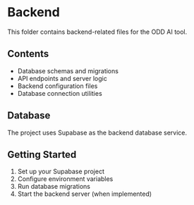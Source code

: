 # Backend

This folder contains backend-related files for the ODD AI tool.

## Contents

- Database schemas and migrations
- API endpoints and server logic
- Backend configuration files
- Database connection utilities

## Database

The project uses Supabase as the backend database service.

## Getting Started

1. Set up your Supabase project
2. Configure environment variables
3. Run database migrations
4. Start the backend server (when implemented) 